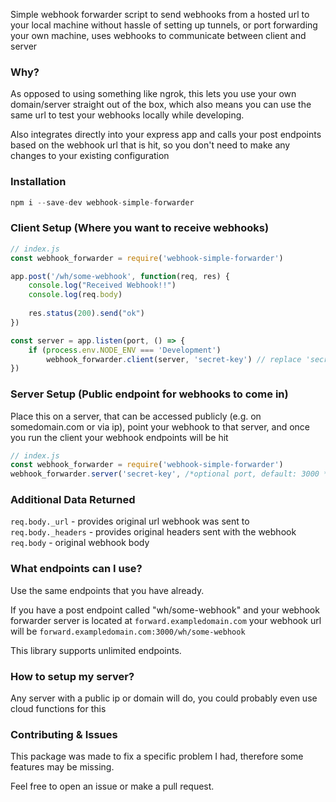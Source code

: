 Simple webhook forwarder script to send webhooks from a hosted url to your local machine without hassle of setting up tunnels, or port forwarding your own machine, uses webhooks to communicate between client and server

### Why?
As opposed to using something like ngrok, this lets you use your own domain/server straight out of the box, which also means you can use the same url to test your webhooks locally while developing.

Also integrates directly into your express app and calls your post endpoints based on the webhook url that is hit, so you don't need to make any changes to your existing configuration

### Installation
```js
npm i --save-dev webhook-simple-forwarder
```

### Client Setup (Where you want to receive webhooks)


```js
// index.js
const webhook_forwarder = require('webhook-simple-forwarder')

app.post('/wh/some-webhook', function(req, res) {
    console.log("Received Webhook!!")
    console.log(req.body)
    
    res.status(200).send("ok")
})

const server = app.listen(port, () => { 
    if (process.env.NODE_ENV === 'Development')
        webhook_forwarder.client(server, 'secret-key') // replace 'secret-key' with your own
})
```


### Server Setup (Public endpoint for webhooks to come in)
Place this on a server, that can be accessed publicly (e.g. on somedomain.com or via ip), point your webhook to that server, and once you run the client your webhook endpoints will be hit 

```js
// index.js
const webhook_forwarder = require('webhook-simple-forwarder')
webhook_forwarder.server('secret-key', /*optional port, default: 3000 */) // replace 'secret-key' to match client
```

### Additional Data Returned
`req.body._url` - provides original url webhook was sent to
`req.body._headers` - provides original headers sent with the webhook
`req.body` - original webhook body

### What endpoints can I use?
Use the same endpoints that you have already. 

If you have a post endpoint called "wh/some-webhook" and your webhook forwarder server is located at `forward.exampledomain.com` your webhook url will be `forward.exampledomain.com:3000/wh/some-webhook`

This library supports unlimited endpoints.


### How to setup my server?
Any server with a public ip or domain will do, you could probably even use cloud functions for this


### Contributing & Issues
This package was made to fix a specific problem I had, therefore some features may be missing.

Feel free to open an issue or make a pull request.